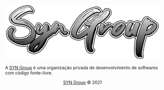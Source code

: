 <p align="center"><img src="/profile/logo.png"></p>


<p>A <a target="_blank" href="https://syngroup.org/">SYN Group</a> é uma organização privada de desenvolvimento de softwares com código fonte-livre.</p>

<p align="center"><a href="https://syngroup.org/">SYN Group</a> © 2021</p>